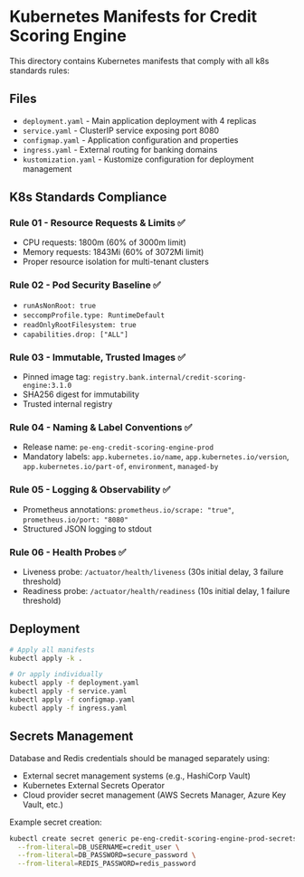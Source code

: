 # Kubernetes Manifests for Credit Scoring Engine

This directory contains Kubernetes manifests that comply with all k8s standards rules:

## Files

- `deployment.yaml` - Main application deployment with 4 replicas
- `service.yaml` - ClusterIP service exposing port 8080  
- `configmap.yaml` - Application configuration and properties
- `ingress.yaml` - External routing for banking domains
- `kustomization.yaml` - Kustomize configuration for deployment management

## K8s Standards Compliance

### Rule 01 - Resource Requests & Limits ✅
- CPU requests: 1800m (60% of 3000m limit)
- Memory requests: 1843Mi (60% of 3072Mi limit)
- Proper resource isolation for multi-tenant clusters

### Rule 02 - Pod Security Baseline ✅
- `runAsNonRoot: true`
- `seccompProfile.type: RuntimeDefault`
- `readOnlyRootFilesystem: true`
- `capabilities.drop: ["ALL"]`

### Rule 03 - Immutable, Trusted Images ✅
- Pinned image tag: `registry.bank.internal/credit-scoring-engine:3.1.0`
- SHA256 digest for immutability
- Trusted internal registry

### Rule 04 - Naming & Label Conventions ✅
- Release name: `pe-eng-credit-scoring-engine-prod`
- Mandatory labels: `app.kubernetes.io/name`, `app.kubernetes.io/version`, `app.kubernetes.io/part-of`, `environment`, `managed-by`

### Rule 05 - Logging & Observability ✅
- Prometheus annotations: `prometheus.io/scrape: "true"`, `prometheus.io/port: "8080"`
- Structured JSON logging to stdout

### Rule 06 - Health Probes ✅
- Liveness probe: `/actuator/health/liveness` (30s initial delay, 3 failure threshold)
- Readiness probe: `/actuator/health/readiness` (10s initial delay, 1 failure threshold)

## Deployment

```bash
# Apply all manifests
kubectl apply -k .

# Or apply individually
kubectl apply -f deployment.yaml
kubectl apply -f service.yaml
kubectl apply -f configmap.yaml
kubectl apply -f ingress.yaml
```

## Secrets Management

Database and Redis credentials should be managed separately using:
- External secret management systems (e.g., HashiCorp Vault)
- Kubernetes External Secrets Operator
- Cloud provider secret management (AWS Secrets Manager, Azure Key Vault, etc.)

Example secret creation:
```bash
kubectl create secret generic pe-eng-credit-scoring-engine-prod-secrets \
  --from-literal=DB_USERNAME=credit_user \
  --from-literal=DB_PASSWORD=secure_password \
  --from-literal=REDIS_PASSWORD=redis_password
```
